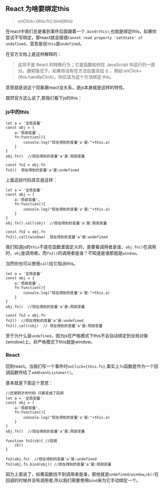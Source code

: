 ## React 为啥要绑定this
> onClick={this.fn}.bind(this)

在react中我们总是看到事件后面跟着一个`.bind(this)`,也就是绑定this，如果你尝试不写绑定，那react就会报错`Cannot read property 'setState' of undefined`，意思是说`this`是`undefined`。

在官方文档上是这样解释的：
> 这并不是 React 的特殊行为；它是函数如何在 JavaScript 中运行的一部分。通常情况下，如果你没有在方法后面添加 () ，例如 onClick={this.handleClick}，你应该为这个方法绑定 this。   

意思就是说这个现象跟react没关系，是js本身就是这样的特性。

既然官方这么说了,那我们看下js的this：

### js中的this
```
let a = '全局变量'
const obj = {
	a:'局部变量',
	fn:function(){
		console.log("现在得到的变量'a'是:"+this.a)
	}
}
obj.fn()  //现在得到的变量'a'是:局部变量

const fn2 = obj.fn
fn2()  现在得到的变量'a'是:undefined
```

上面这段代码其实是这样：
```
let a = '全局变量'
const obj = {
	a:'局部变量',
	fn:function(){
		console.log("现在得到的变量'a'是:"+this.a)
	}
}
obj.fn().call(obj)  //现在得到的变量'a'是:局部变量

const fn2 = obj.fn
fn2().call(window)  现在得到的变量'a'是:undefined
```

我们知道js的`this`不是在函数里面定义的，是要看调用者是谁，`obj.fn()`在调用时，`obj`是调用者。而`fn2()`的调用者是谁？不知道是谁那就是`window`。

当然你也可以使用`call`给它指派this。
```
let a = '全局变量'
const obj = {
	a:'局部变量',
	fn:function(){
		console.log("现在得到的变量'a'是:"+this.a)
	}
}
obj.fn()  //现在得到的变量'a'是:局部变量

const fn2 = obj.fn
fn2()  //现在得到的变量'a'是:undefined
fn2().call(obj)  // 现在得到的变量'a'是:局部变量
```

至于为什么是`undefined`，因为js在严格模式下this不会自动绑定到全局对象(window)上。非严格模式下this就是window。

### React
回到react。当我们写一个事件时`onClick={this.fn}`,事实上`fn`函数是作为一个回调函数传给了`addEventListener()`。

基本就是下面这个意思：
```
//还是刚才的代码 只是变成了回调
let a = '全局变量'
const obj = {
	a:'局部变量',
	fn:function(){
		console.log("现在得到的变量'a'是:"+this.a)
	}
}
obj.fn()  //现在得到的变量'a'是:局部变量

function fn2(cb){ //回调
    cb()
}

fn2(obj.fn)  //现在得到的变量'a'是:undefined
fn2(obj.fn.bind(obj)) //现在得到的变量'a'是:局部变量

```

因为上面说了，如果函数找不到调用者是谁，那他就是`undefined/window`,`cb()`在回调的时候并没有调用者,所以我们需要使用`bind`来为它手动绑定一个。


